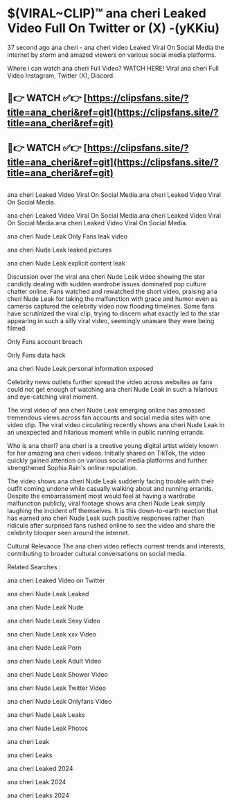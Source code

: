 # $(VIRAL~CLIP)™ ana cheri Leaked Video Full On Twitter or (X) -(yKKiu)
37 second ago ana cheri - ana cheri video Leaked Viral On Social Media the internet by storm and amazed viewers on various social media platforms.

Where i can watch ana cheri Full Video? WATCH HERE! Viral ana cheri Full Video Instagram, Twitter (X), Discord.

## 🔴👉 WATCH ✅👉 [https://clipsfans.site/?title=ana_cheri&ref=git](https://clipsfans.site/?title=ana_cheri&ref=git)
## 🔴👉 WATCH ✅👉 [https://clipsfans.site/?title=ana_cheri&ref=git](https://clipsfans.site/?title=ana_cheri&ref=git)
##
ana cheri Leaked Video Viral On Social Media.ana cheri Leaked Video Viral On Social Media.

ana cheri Leaked Video Viral On Social Media.ana cheri Leaked Video Viral On Social Media.ana cheri Leaked Video Viral On Social Media.

ana cheri Nude Leak Only Fans leak video

ana cheri Nude Leak leaked pictures

ana cheri Nude Leak explicit content leak

Discussion over the viral ana cheri Nude Leak video showing the star candidly dealing with sudden wardrobe issues dominated pop culture chatter online. Fans watched and rewatched the short video, praising ana cheri Nude Leak for taking the malfunction with grace and humor even as cameras captured the celebrity video now flooding timelines. Some fans have scrutinized the viral clip, trying to discern what exactly led to the star appearing in such a silly viral video, seemingly unaware they were being filmed.


Only Fans account breach

Only Fans data hack

ana cheri Nude Leak personal information exposed

Celebrity news outlets further spread the video across websites as fans could not get enough of watching ana cheri Nude Leak in such a hilarious and eye-catching viral moment.


The viral video of ana cheri Nude Leak emerging online has amassed tremendous views across fan accounts and social media sites with one video clip. The viral video circulating recently shows ana cheri Nude Leak in an unexpected and hilarious moment while in public running errands.


Who is ana cheri? ana cheri is a creative young digital artist widely known for her amazing ana cheri videos. Initially shared on TikTok, the video quickly gained attention on various social media platforms and further strengthened Sophia Rain's online reputation.

The video shows ana cheri Nude Leak suddenly facing trouble with their outfit coming undone while casually walking about and running errands. Despite the embarrassment most would feel at having a wardrobe malfunction publicly, viral footage shows ana cheri Nude Leak simply laughing the incident off themselves. It is this down-to-earth reaction that has earned ana cheri Nude Leak such positive responses rather than ridicule after surprised fans rushed online to see the video and share the celebrity blooper seen around the internet.

Cultural Relevance The ana cheri video reflects current trends and interests, contributing to broader cultural conversations on social media.

Related Searches :

ana cheri Leaked Video on Twitter

ana cheri Nude Leak Leaked

ana cheri Nude Leak Nude

ana cheri Nude Leak Sexy Video

ana cheri Nude Leak xxx Video

ana cheri Nude Leak Porn

ana cheri Nude Leak Adult Video

ana cheri Nude Leak Shower Video

ana cheri Nude Leak Twitter Video

ana cheri Nude Leak Onlyfans Video

ana cheri Nude Leak Leaks

ana cheri Nude Leak Photos

ana cheri Leak

ana cheri Leaks

ana cheri Leaked 2024

ana cheri Leak 2024

ana cheri Leaks 2024
